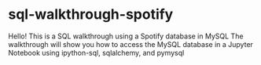 # sql-walkthrough-spotify

Hello! This is a SQL walkthrough using a Spotify database in MySQL
The walkthrough will show you how to access the MySQL database in a Jupyter Notebook using ipython-sql, sqlalchemy, and pymysql

